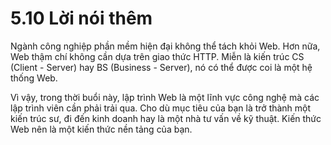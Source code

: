 # 5.10 Lời nói thêm

Ngành công nghiệp phần mềm hiện đại không thể tách khỏi Web. Hơn nữa, Web thậm chí không cần dựa trên giao thức HTTP. Miễn là kiến trúc CS (Client - Server) hay BS (Business - Server), nó có thể được coi là một hệ thống Web.

Vì vậy, trong thời buổi này, lập trình Web là một lĩnh vực công nghệ mà các lập trình viên cần phải trải qua. Cho dù mục tiêu của bạn là trở thành một kiến trúc sư, đi đến kinh doanh hay là một nhà tư vấn về kỹ thuật. Kiến thức Web nên là một kiến thức nền tảng của bạn.
